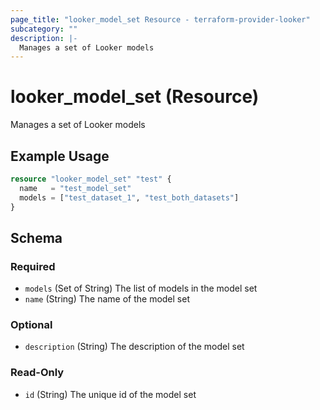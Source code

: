 ```yaml
---
page_title: "looker_model_set Resource - terraform-provider-looker"
subcategory: ""
description: |-
  Manages a set of Looker models
---
```


# looker_model_set (Resource)

Manages a set of Looker models

## Example Usage

```terraform
resource "looker_model_set" "test" {
  name   = "test_model_set"
  models = ["test_dataset_1", "test_both_datasets"]
}
```

<!-- schema generated by tfplugindocs -->
## Schema

### Required

- `models` (Set of String) The list of models in the model set
- `name` (String) The name of the model set

### Optional

- `description` (String) The description of the model set

### Read-Only

- `id` (String) The unique id of the model set

